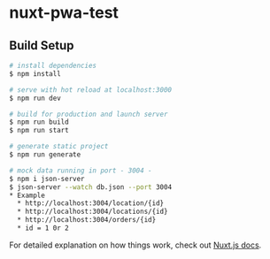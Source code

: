 # nuxt-pwa-test

## Build Setup

```bash
# install dependencies
$ npm install

# serve with hot reload at localhost:3000
$ npm run dev

# build for production and launch server
$ npm run build
$ npm run start

# generate static project
$ npm run generate

# mock data running in port - 3004 - 
$ npm i json-server
$ json-server --watch db.json --port 3004
* Example
  * http://localhost:3004/location/{id}
  * http://localhost:3004/locations/{id}
  * http://localhost:3004/orders/{id}
  * id = 1 0r 2

```

For detailed explanation on how things work, check out [Nuxt.js docs](https://nuxtjs.org).
